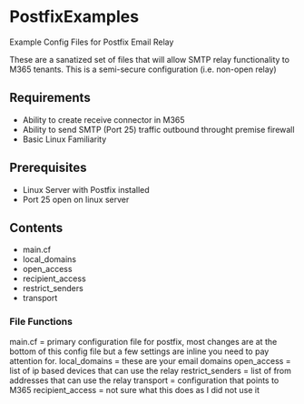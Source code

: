 # PostfixExamples
Example Config Files for Postfix Email Relay

These are a sanatized set of files that will allow SMTP relay functionality to M365 tenants.  This is a semi-secure configuration (i.e. non-open relay)

## Requirements
- Ability to create receive connector in M365
- Ability to send SMTP (Port 25) traffic outbound throught premise firewall
- Basic Linux Familiarity

## Prerequisites
- Linux Server with Postfix installed
- Port 25 open on linux server

## Contents
- main.cf
- local_domains
- open_access
- recipient_access
- restrict_senders
- transport

### File Functions
main.cf = primary configuration file for postfix, most changes are at the bottom of this config file but a few settings are inline you need to pay attention for.
local_domains = these are your email domains
open_access = list of ip based devices that can use the relay
restrict_senders = list of from addresses that can use the relay
transport = configuration that points to M365
recipient_access = not sure what this does as I did not use it
